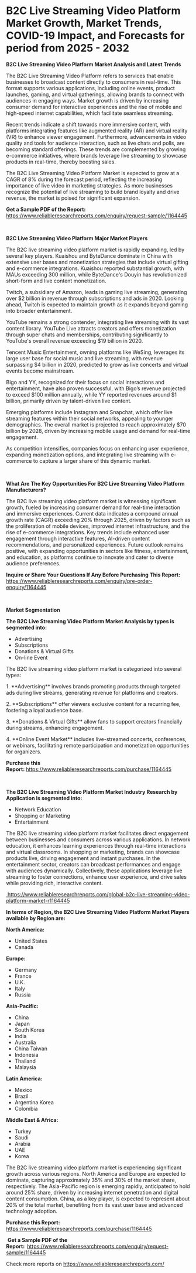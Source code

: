 <p><h1>B2C Live Streaming Video Platform Market Growth, Market Trends, COVID-19 Impact, and Forecasts for period from 2025 - 2032</h1></p><p><strong>B2C Live Streaming Video Platform Market Analysis and Latest Trends</strong></p>
<p><p>The B2C Live Streaming Video Platform refers to services that enable businesses to broadcast content directly to consumers in real-time. This format supports various applications, including online events, product launches, gaming, and virtual gatherings, allowing brands to connect with audiences in engaging ways. Market growth is driven by increasing consumer demand for interactive experiences and the rise of mobile and high-speed internet capabilities, which facilitate seamless streaming.</p><p>Recent trends indicate a shift towards more immersive content, with platforms integrating features like augmented reality (AR) and virtual reality (VR) to enhance viewer engagement. Furthermore, advancements in video quality and tools for audience interaction, such as live chats and polls, are becoming standard offerings. These trends are complemented by growing e-commerce initiatives, where brands leverage live streaming to showcase products in real-time, thereby boosting sales.</p><p>The B2C Live Streaming Video Platform Market is expected to grow at a CAGR of 8% during the forecast period, reflecting the increasing importance of live video in marketing strategies. As more businesses recognize the potential of live streaming to build brand loyalty and drive revenue, the market is poised for significant expansion.</p></p>
<p><strong>Get a Sample PDF of the Report:&nbsp;</strong> <a href="https://www.reliableresearchreports.com/enquiry/request-sample/1164445?utm_campaign=2227&utm_medium=2&utm_source=Github&utm_content=ia&utm_term=15022025&utm_id=b2c-live-streaming-video-platform">https://www.reliableresearchreports.com/enquiry/request-sample/1164445</a></p>
<p>&nbsp;</p>
<p><strong>B2C Live Streaming Video Platform Major Market Players</strong></p>
<p><p>The B2C live streaming video platform market is rapidly expanding, led by several key players. Kuaishou and ByteDance dominate in China with extensive user bases and monetization strategies that include virtual gifting and e-commerce integrations. Kuaishou reported substantial growth, with MAUs exceeding 300 million, while ByteDance's Douyin has revolutionized short-form and live content monetization.</p><p>Twitch, a subsidiary of Amazon, leads in gaming live streaming, generating over $2 billion in revenue through subscriptions and ads in 2020. Looking ahead, Twitch is expected to maintain growth as it expands beyond gaming into broader entertainment.</p><p>YouTube remains a strong contender, integrating live streaming with its vast content library. YouTube Live attracts creators and offers monetization through super chats and memberships, contributing significantly to YouTube's overall revenue exceeding $19 billion in 2020.</p><p>Tencent Music Entertainment, owning platforms like WeSing, leverages its large user base for social music and live streaming, with revenue surpassing $4 billion in 2020, predicted to grow as live concerts and virtual events become mainstream.</p><p>Bigo and YY, recognized for their focus on social interactions and entertainment, have also proven successful, with Bigo’s revenue projected to exceed $100 million annually, while YY reported revenues around $1 billion, primarily driven by talent-driven live content.</p><p>Emerging platforms include Instagram and Snapchat, which offer live streaming features within their social networks, appealing to younger demographics. The overall market is projected to reach approximately $70 billion by 2028, driven by increasing mobile usage and demand for real-time engagement.</p><p>As competition intensifies, companies focus on enhancing user experience, expanding monetization options, and integrating live streaming with e-commerce to capture a larger share of this dynamic market.</p></p>
<p>&nbsp;</p>
<p><strong>What Are The Key Opportunities For B2C Live Streaming Video Platform Manufacturers?</strong></p>
<p><p>The B2C live streaming video platform market is witnessing significant growth, fueled by increasing consumer demand for real-time interaction and immersive experiences. Current data indicates a compound annual growth rate (CAGR) exceeding 20% through 2025, driven by factors such as the proliferation of mobile devices, improved internet infrastructure, and the rise of e-commerce integrations. Key trends include enhanced user engagement through interactive features, AI-driven content recommendations, and personalized experiences. Future outlook remains positive, with expanding opportunities in sectors like fitness, entertainment, and education, as platforms continue to innovate and cater to diverse audience preferences.</p></p>
<p><strong>Inquire or Share Your Questions If Any Before Purchasing This Report:</strong> <a href="https://www.reliableresearchreports.com/enquiry/pre-order-enquiry/1164445?utm_campaign=2227&utm_medium=2&utm_source=Github&utm_content=ia&utm_term=15022025&utm_id=b2c-live-streaming-video-platform">https://www.reliableresearchreports.com/enquiry/pre-order-enquiry/1164445</a></p>
<p>&nbsp;</p>
<p><strong>Market Segmentation</strong></p>
<p><strong>The B2C Live Streaming Video Platform Market Analysis by types is segmented into:</strong></p>
<p><ul><li>Advertising</li><li>Subscriptions</li><li>Donations & Virtual Gifts</li><li>On-line Event</li></ul></p>
<p><p>The B2C live streaming video platform market is categorized into several types: </p><p>1. **Advertising** involves brands promoting products through targeted ads during live streams, generating revenue for platforms and creators. </p><p>2. **Subscriptions** offer viewers exclusive content for a recurring fee, fostering a loyal audience base. </p><p>3. **Donations & Virtual Gifts** allow fans to support creators financially during streams, enhancing engagement. </p><p>4. **Online Event Market** includes live-streamed concerts, conferences, or webinars, facilitating remote participation and monetization opportunities for organizers.</p></p>
<p><strong>Purchase this Report:&nbsp;</strong><a href="https://www.reliableresearchreports.com/purchase/1164445?utm_campaign=2227&utm_medium=2&utm_source=Github&utm_content=ia&utm_term=15022025&utm_id=b2c-live-streaming-video-platform">https://www.reliableresearchreports.com/purchase/1164445</a></p>
<p>&nbsp;</p>
<p><strong>The B2C Live Streaming Video Platform Market Industry Research by Application is segmented into:</strong></p>
<p><ul><li>Network Education</li><li>Shopping or Marketing</li><li>Entertainment</li></ul></p>
<p><p>The B2C live streaming video platform market facilitates direct engagement between businesses and consumers across various applications. In network education, it enhances learning experiences through real-time interactions and virtual classrooms. In shopping or marketing, brands can showcase products live, driving engagement and instant purchases. In the entertainment sector, creators can broadcast performances and engage with audiences dynamically. Collectively, these applications leverage live streaming to foster connections, enhance user experience, and drive sales while providing rich, interactive content.</p></p>
<p><a href="https://www.reliableresearchreports.com/global-b2c-live-streaming-video-platform-market-r1164445?utm_campaign=2227&utm_medium=2&utm_source=Github&utm_content=ia&utm_term=15022025&utm_id=b2c-live-streaming-video-platform">&nbsp;https://www.reliableresearchreports.com/global-b2c-live-streaming-video-platform-market-r1164445</a></p>
<p><strong>In terms of Region, the B2C Live Streaming Video Platform Market Players available by Region are:</strong></p>
<p>
    <p> <strong> North America: </strong>
        <ul>
            <li>United States</li>
            <li>Canada</li>
        </ul>
        </p> 
    <p> <strong> Europe: </strong>
        <ul>
            <li>Germany</li>
            <li>France</li>
            <li>U.K.</li>
            <li>Italy</li>
            <li>Russia</li>
        </ul>
        </p> 
    <p> <strong> Asia-Pacific: </strong>
        <ul>
            <li>China</li>
            <li>Japan</li>
            <li>South Korea</li>
            <li>India</li>
            <li>Australia</li>
            <li>China Taiwan</li>
            <li>Indonesia</li>
            <li>Thailand</li>
            <li>Malaysia</li>
        </ul>
        </p> 
    <p> <strong> Latin America: </strong>
        <ul>
            <li>Mexico</li>
            <li>Brazil</li>
            <li>Argentina Korea</li>
            <li>Colombia</li>
        </ul>
        </p> 
    <p> <strong> Middle East & Africa: </strong>
        <ul>
            <li>Turkey</li>
            <li>Saudi</li>
            <li>Arabia</li>
            <li>UAE</li>
            <li>Korea</li>
        </ul>
    </p>
    </p>
<p><p>The B2C live streaming video platform market is experiencing significant growth across various regions. North America and Europe are expected to dominate, capturing approximately 35% and 30% of the market share, respectively. The Asia-Pacific region is emerging rapidly, anticipated to hold around 25% share, driven by increasing internet penetration and digital content consumption. China, as a key player, is expected to represent about 20% of the total market, benefiting from its vast user base and advanced technology adoption.</p></p>
<p><strong>Purchase this Report: </strong><a href="https://www.reliableresearchreports.com/purchase/1164445?utm_campaign=2227&utm_medium=2&utm_source=Github&utm_content=ia&utm_term=15022025&utm_id=b2c-live-streaming-video-platform">https://www.reliableresearchreports.com/purchase/1164445</a></p>
<p>&nbsp;<strong>Get a Sample PDF of the Report:&nbsp;&nbsp;</strong><a href="https://www.reliableresearchreports.com/enquiry/request-sample/1164445?utm_campaign=2227&utm_medium=2&utm_source=Github&utm_content=ia&utm_term=15022025&utm_id=b2c-live-streaming-video-platform">https://www.reliableresearchreports.com/enquiry/request-sample/1164445</a></p>
<p><strong></strong></p>
<p>Check more reports on <a href="https://www.reliableresearchreports.com/?utm_campaign=2227&utm_medium=2&utm_source=Github&utm_content=ia&utm_term=15022025&utm_id=b2c-live-streaming-video-platform">https://www.reliableresearchreports.com/</a></p>
